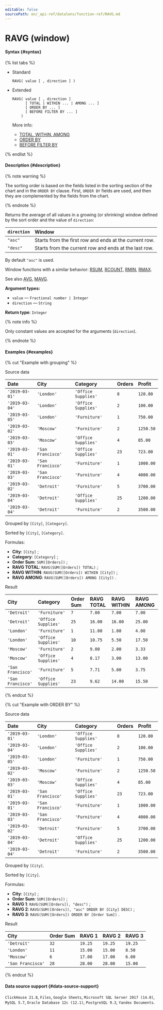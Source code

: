 ```yaml
---
editable: false
sourcePath: en/_api-ref/datalens/function-ref/RAVG.md
---
```


# RAVG (window)



#### Syntax {#syntax}

{% list tabs %}

- Standard

  ```
  RAVG( value [ , direction ] )
  ```

- Extended

  ```
  RAVG( value [ , direction ]
        [ TOTAL | WITHIN ... | AMONG ... ]
        [ ORDER BY ... ]
        [ BEFORE FILTER BY ... ]
      )
  ```

  More info:
  - [TOTAL, WITHIN, AMONG](window-functions.md#syntax-grouping)
  - [ORDER BY](window-functions.md#syntax-order-by)
  - [BEFORE FILTER BY](window-functions.md#syntax-before-filter-by)

{% endlist %}

#### Description {#description}

{% note warning %}

The sorting order is based on the fields listed in the sorting section of the chart and in the `ORDER BY` clause. First, `ORDER BY` fields are used, and then they are complemented by the fields from the chart.

{% endnote %}

Returns the average of all values in a growing (or shrinking) window defined by the sort order and the value of `direction`:

| `direction`   | Window                                                 |
|:--------------|:-------------------------------------------------------|
| `"asc"`       | Starts from the first row and ends at the current row. |
| `"desc"`      | Starts from the current row and ends at the last row.  |

By default `"asc"` is used.


Window functions with a similar behavior: [RSUM](RSUM.md), [RCOUNT](RCOUNT.md), [RMIN](RMIN.md), [RMAX](RMAX.md).

See also [AVG](AVG.md), [MAVG](MAVG.md).

**Argument types:**
- `value` — `Fractional number | Integer`
- `direction` — `String`


**Return type**: `Integer`

{% note info %}

Only constant values are accepted for the arguments (`direction`).

{% endnote %}


#### Examples {#examples}

{% cut "Example with grouping" %}


Source data

| **Date**       | **City**          | **Category**        | **Orders**   | **Profit**   |
|:---------------|:------------------|:--------------------|:-------------|:-------------|
| `'2019-03-01'` | `'London'`        | `'Office Supplies'` | `8`          | `120.80`     |
| `'2019-03-04'` | `'London'`        | `'Office Supplies'` | `2`          | `100.00`     |
| `'2019-03-05'` | `'London'`        | `'Furniture'`       | `1`          | `750.00`     |
| `'2019-03-02'` | `'Moscow'`        | `'Furniture'`       | `2`          | `1250.50`    |
| `'2019-03-03'` | `'Moscow'`        | `'Office Supplies'` | `4`          | `85.00`      |
| `'2019-03-01'` | `'San Francisco'` | `'Office Supplies'` | `23`         | `723.00`     |
| `'2019-03-01'` | `'San Francisco'` | `'Furniture'`       | `1`          | `1000.00`    |
| `'2019-03-03'` | `'San Francisco'` | `'Furniture'`       | `4`          | `4000.00`    |
| `'2019-03-02'` | `'Detroit'`       | `'Furniture'`       | `5`          | `3700.00`    |
| `'2019-03-04'` | `'Detroit'`       | `'Office Supplies'` | `25`         | `1200.00`    |
| `'2019-03-04'` | `'Detroit'`       | `'Furniture'`       | `2`          | `3500.00`    |

Grouped by `[City]`, `[Category]`.

Sorted by `[City]`, `[Category]`.

Formulas:

- **City**: `[City]` ;
- **Category**: `[Category]` ;
- **Order Sum**: `SUM([Orders])` ;
- **RAVG TOTAL**: `RAVG(SUM([Orders]) TOTAL)` ;
- **RAVG WITHIN**: `RAVG(SUM([Orders]) WITHIN [City])` ;
- **RAVG AMONG**: `RAVG(SUM([Orders]) AMONG [City])` .


Result

| **City**          | **Category**        | **Order Sum**   | **RAVG TOTAL**   | **RAVG WITHIN**   | **RAVG AMONG**   |
|:------------------|:--------------------|:----------------|:-----------------|:------------------|:-----------------|
| `'Detroit'`       | `'Furniture'`       | `7`             | `7.00`           | `7.00`            | `7.00`           |
| `'Detroit'`       | `'Office Supplies'` | `25`            | `16.00`          | `16.00`           | `25.00`          |
| `'London'`        | `'Furniture'`       | `1`             | `11.00`          | `1.00`            | `4.00`           |
| `'London'`        | `'Office Supplies'` | `10`            | `10.75`          | `5.50`            | `17.50`          |
| `'Moscow'`        | `'Furniture'`       | `2`             | `9.00`           | `2.00`            | `3.33`           |
| `'Moscow'`        | `'Office Supplies'` | `4`             | `8.17`           | `3.00`            | `13.00`          |
| `'San Francisco'` | `'Furniture'`       | `5`             | `7.71`           | `5.00`            | `3.75`           |
| `'San Francisco'` | `'Office Supplies'` | `23`            | `9.62`           | `14.00`           | `15.50`          |

{% endcut %}

{% cut "Example with ORDER BY" %}


Source data

| **Date**       | **City**          | **Category**        | **Orders**   | **Profit**   |
|:---------------|:------------------|:--------------------|:-------------|:-------------|
| `'2019-03-01'` | `'London'`        | `'Office Supplies'` | `8`          | `120.80`     |
| `'2019-03-04'` | `'London'`        | `'Office Supplies'` | `2`          | `100.00`     |
| `'2019-03-05'` | `'London'`        | `'Furniture'`       | `1`          | `750.00`     |
| `'2019-03-02'` | `'Moscow'`        | `'Furniture'`       | `2`          | `1250.50`    |
| `'2019-03-03'` | `'Moscow'`        | `'Office Supplies'` | `4`          | `85.00`      |
| `'2019-03-01'` | `'San Francisco'` | `'Office Supplies'` | `23`         | `723.00`     |
| `'2019-03-01'` | `'San Francisco'` | `'Furniture'`       | `1`          | `1000.00`    |
| `'2019-03-03'` | `'San Francisco'` | `'Furniture'`       | `4`          | `4000.00`    |
| `'2019-03-02'` | `'Detroit'`       | `'Furniture'`       | `5`          | `3700.00`    |
| `'2019-03-04'` | `'Detroit'`       | `'Office Supplies'` | `25`         | `1200.00`    |
| `'2019-03-04'` | `'Detroit'`       | `'Furniture'`       | `2`          | `3500.00`    |

Grouped by `[City]`.

Sorted by `[City]`.

Formulas:

- **City**: `[City]` ;
- **Order Sum**: `SUM([Orders])` ;
- **RAVG 1**: `RAVG(SUM([Orders]), "desc")` ;
- **RAVG 2**: `RAVG(SUM([Orders]), "asc" ORDER BY [City] DESC)` ;
- **RAVG 3**: `RAVG(SUM([Orders]) ORDER BY [Order Sum])` .


Result

| **City**          | **Order Sum**   | **RAVG 1**   | **RAVG 2**   | **RAVG 3**   |
|:------------------|:----------------|:-------------|:-------------|:-------------|
| `'Detroit'`       | `32`            | `19.25`      | `19.25`      | `19.25`      |
| `'London'`        | `11`            | `15.00`      | `15.00`      | `8.50`       |
| `'Moscow'`        | `6`             | `17.00`      | `17.00`      | `6.00`       |
| `'San Francisco'` | `28`            | `28.00`      | `28.00`      | `15.00`      |

{% endcut %}


#### Data source support {#data-source-support}

`ClickHouse 21.8`, `Files`, `Google Sheets`, `Microsoft SQL Server 2017 (14.0)`, `MySQL 5.7`, `Oracle Database 12c (12.1)`, `PostgreSQL 9.3`, `Yandex Documents`.
